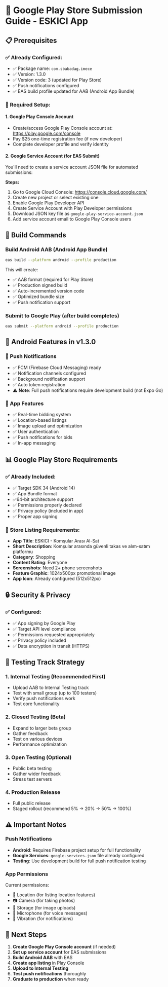 # 🤖 Google Play Store Submission Guide - ESKICI App

## 📋 Prerequisites

### ✅ Already Configured:
- ✅ Package name: `com.sbabadag.imece`
- ✅ Version: 1.3.0
- ✅ Version code: 3 (updated for Play Store)
- ✅ Push notifications configured
- ✅ EAS build profile updated for AAB (Android App Bundle)

### 🔧 Required Setup:

#### 1. Google Play Console Account
- Create/access Google Play Console account at: https://play.google.com/console
- Pay $25 one-time registration fee (if new developer)
- Complete developer profile and verify identity

#### 2. Google Service Account (for EAS Submit)
You'll need to create a service account JSON file for automated submissions:

**Steps:**
1. Go to Google Cloud Console: https://console.cloud.google.com/
2. Create new project or select existing one
3. Enable Google Play Developer API
4. Create Service Account with Play Developer permissions
5. Download JSON key file as `google-play-service-account.json`
6. Add service account email to Google Play Console users

## 🚀 Build Commands

### Build Android AAB (Android App Bundle)
```bash
eas build --platform android --profile production
```

This will create:
- ✅ AAB format (required for Play Store)
- ✅ Production signed build
- ✅ Auto-incremented version code
- ✅ Optimized bundle size
- ✅ Push notification support

### Submit to Google Play (after build completes)
```bash
eas submit --platform android --profile production
```

## 📱 Android Features in v1.3.0

### 🔔 Push Notifications
- ✅ FCM (Firebase Cloud Messaging) ready
- ✅ Notification channels configured
- ✅ Background notification support
- ✅ Auto token registration
- ⚠️ **Note**: Full push notifications require development build (not Expo Go)

### 🎯 App Features
- ✅ Real-time bidding system
- ✅ Location-based listings
- ✅ Image upload and optimization
- ✅ User authentication
- ✅ Push notifications for bids
- ✅ In-app messaging

## 📊 Google Play Store Requirements

### ✅ Already Included:
- ✅ Target SDK 34 (Android 14)
- ✅ App Bundle format
- ✅64-bit architecture support
- ✅ Permissions properly declared
- ✅ Privacy policy (included in app)
- ✅ Proper app signing

### 📝 Store Listing Requirements:
- **App Title**: ESKICI - Komşular Arası Al-Sat
- **Short Description**: Komşular arasında güvenli takas ve alım-satım platformu
- **Category**: Shopping
- **Content Rating**: Everyone
- **Screenshots**: Need 2+ phone screenshots
- **Feature Graphic**: 1024x500px promotional image
- **App Icon**: Already configured (512x512px)

## 🔒 Security & Privacy

### ✅ Configured:
- ✅ App signing by Google Play
- ✅ Target API level compliance
- ✅ Permissions requested appropriately
- ✅ Privacy policy included
- ✅ Data encryption in transit (HTTPS)

## 🧪 Testing Track Strategy

### 1. Internal Testing (Recommended First)
- Upload AAB to Internal Testing track
- Test with small group (up to 100 testers)
- Verify push notifications work
- Test core functionality

### 2. Closed Testing (Beta)
- Expand to larger beta group
- Gather feedback
- Test on various devices
- Performance optimization

### 3. Open Testing (Optional)
- Public beta testing
- Gather wider feedback
- Stress test servers

### 4. Production Release
- Full public release
- Staged rollout (recommend 5% → 20% → 50% → 100%)

## ⚠️ Important Notes

### Push Notifications
- **Android**: Requires Firebase project setup for full functionality
- **Google Services**: `google-services.json` file already configured
- **Testing**: Use development build for full push notification testing

### App Permissions
Current permissions:
- 📍 Location (for listing location features)
- 📷 Camera (for taking photos)
- 📱 Storage (for image uploads)
- 🎤 Microphone (for voice messages)
- 📳 Vibration (for notifications)

## 🚀 Next Steps

1. **Create Google Play Console account** (if needed)
2. **Set up service account** for EAS submissions
3. **Build Android AAB** with EAS
4. **Create app listing** in Play Console
5. **Upload to Internal Testing**
6. **Test push notifications** thoroughly
7. **Graduate to production** when ready